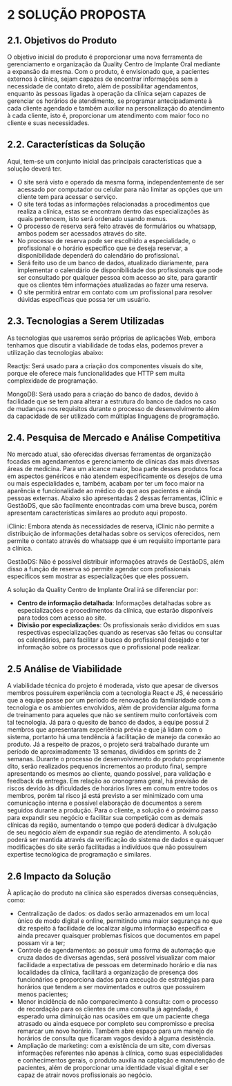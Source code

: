 # 2  SOLUÇÃO PROPOSTA

## 2.1.  Objetivos do Produto
O objetivo inicial do produto é proporcionar uma nova ferramenta de gerenciamento e organização da Quality Centro de Implante Oral mediante a expansão da mesma. Com o produto, é envisionado que, a pacientes externos à clínica, sejam capazes de encontrar informações sem a necessidade de contato direto, além de possibilitar agendamentos, enquanto às pessoas ligadas à operação da clínica sejam capazes de gerenciar os horários de atendimento, se programar antecipadamente à cada cliente agendado e também auxiliar na personalização do atendimento à cada cliente, isto é, proporcionar um atendimento com maior foco no cliente e suas necessidades.

## 2.2.  Características da Solução
Aqui, tem-se um conjunto inicial das principais características que a solução deverá ter.

 - O site será visto e operado da mesma forma, independentemente de ser acessado por computador ou celular para não limitar as opções que um cliente tem para acessar o serviço.
 - O site terá todas as informações relacionadas a procedimentos que realiza a clínica, estas se encontram dentro das especializações às quais pertencem, isto será ordenado usando menus.
 - O processo de reserva será feito através de formulários ou whatsapp, ambos podem ser acessados através do site.
 - No processo de reserva pode ser escolhido a especialidade, o profissional e o horário específico que se deseja reservar, a disponibilidade dependerá do calendário do profissional.
 - Será feito uso de um banco de dados, atualizado diariamente, para implementar o calendário de disponibilidade dos profissionais que pode ser consultado por qualquer pessoa com acesso ao site, para garantir que os clientes têm informações atualizadas ao fazer uma reserva.
 - O site permitirá entrar em contato com um profissional para resolver dúvidas específicas que possa ter um usuário.


## 2.3.  Tecnologias a Serem Utilizadas
As tecnologias que usaremos serão próprias de aplicações Web, embora tenhamos que discutir a viabilidade de todas elas, podemos prever a utilização das tecnologias abaixo:

Reactjs: Será usado para a criação dos componentes visuais do site, porque ele oferece mais funcionalidades que HTTP sem muita complexidade de programação.

MongoDB: Será usado para a criação do banco de dados, devido à facilidade que se tem para alterar a estrutura do banco de dados no caso de mudanças nos requisitos durante o processo de desenvolvimento além da capacidade de ser utilizado com múltiplas linguagens de programação.

## 2.4.  Pesquisa de Mercado e Análise Competitiva
No mercado atual, são oferecidas diversas ferramentas de organização focadas em agendamentos e gerenciamento de clínicas das mais diversas áreas de medicina. Para um alcance maior, boa parte desses produtos foca em aspectos genéricos e não atendem especificamente os desejos de uma ou mais especialidades e, também, acabam por ter um foco maior na aparência e funcionalidade ao médico do que aos pacientes e ainda pessoas externas. Abaixo são apresentadas 2 dessas ferramentas, iClinic e GestãoDS, que são facilmente encontradas com uma breve busca, porém apresentam características similares ao produto aqui proposto.

iClinic: Embora atenda às necessidades de reserva, iClinic não permite a distribuição de informações detalhadas sobre os serviços oferecidos, nem permite o contato através do whatsapp que é um requisito importante para a clínica.

GestãoDS: Não é possível distribuir informações através de GestãoDS, além disso a função de reserva só permite agendar com profissionais específicos sem mostrar as especializações que eles possuem.

A solução da Quality Centro de Implante Oral irá se diferenciar por:

 - **Centro de informação detalhada**: Informações detalhadas sobre as especializações e procedimentos da clínica, que estarão disponíveis para todos com acesso ao site.
 - **Divisão por especializações**: Os profissionais serão divididos em suas respectivas especializações quando as reservas são feitas ou consultar os calendários, para facilitar a busca do profissional desejado e ter informação sobre os processos que o profissional pode realizar.

## 2.5  Análise de Viabilidade
A viabilidade técnica do projeto é moderada, visto que apesar de diversos membros possuírem experiência com a tecnologia React e JS, é necessário que a equipe passe por um período de renovação da familiaridade com a tecnologia e os ambientes envolvidos, além de providenciar alguma forma de treinamento para aqueles que não se sentirem muito confortáveis com tal tecnologia. Já para o quesito de banco de dados, a equipe possui 2 membros que apresentaram experiência prévia e que já lidam com o sistema, portanto há uma tendência à facilitação de manejo da conexão ao produto.
Já a respeito de prazos, o projeto será trabalhado durante um período de aproximadamente 13 semanas, divididos em sprints de 2 semanas. Durante o processo de desenvolvimento do produto propriamente dito, serão realizados pequenos incrementos ao produto final, sempre apresentando os mesmos ao cliente, quando possível, para validação e feedback da entrega. Em relação ao cronograma geral, há previsão de riscos devido às dificuldades de horários livres em comum entre todos os membros, porém tal risco já está previsto a ser minimizado com uma comunicação interna e possível elaboração de documentos a serem seguidos durante a produção.
Para o cliente, a solução é o próximo passo para expandir seu negócio e facilitar sua competição com as demais clínicas da região, aumentando o tempo que poderá dedicar à divulgação de seu negócio além de expandir sua região de atendimento. A solução poderá ser mantida através da verificação do sistema de dados e quaisquer modificações do site serão facilitadas a indivíduos que não possuírem expertise tecnológica de programação e similares.


## 2.6  Impacto da Solução
À aplicação do produto na clínica são esperados diversas consequências, como:
- Centralização de dados: os dados serão armazenados em um local único de modo digital e online, permitindo uma maior segurança no que diz respeito à facilidade de localizar alguma informação específica e ainda precaver quaisquer problemas físicos que documentos em papel possam vir a ter;
- Controle de agendamentos: ao possuir uma forma de automação que cruza dados de diversas agendas, será possível visualizar com maior facilidade a expectativa de pessoas em determinado horário e dia nas localidades da clínica, facilitará a organização de presença dos funcionários e proporciona dados para execução de estratégias para horários que tendem a ser movimentados e outros que possuírem menos pacientes;
- Menor incidência de não comparecimento à consulta: com o processo de recordação para os clientes de uma consulta já agendada, é esperado uma diminuição nas ocasiões em que um paciente chega atrasado ou ainda esquece por completo seu compromisso e precisa remarcar um novo horário. Também abre espaço para um manejo de horários de consulta que ficaram vagos devido à alguma desistência.
- Ampliação de marketing: com a existência de um site, com diversas informações referentes não apenas à clínica, como suas especialidades e conhecimentos gerais, o produto auxilia na captação e manutenção de pacientes, além de proporcionar uma identidade visual digital e ser capaz de atrair novos profissionais ao negócio.
